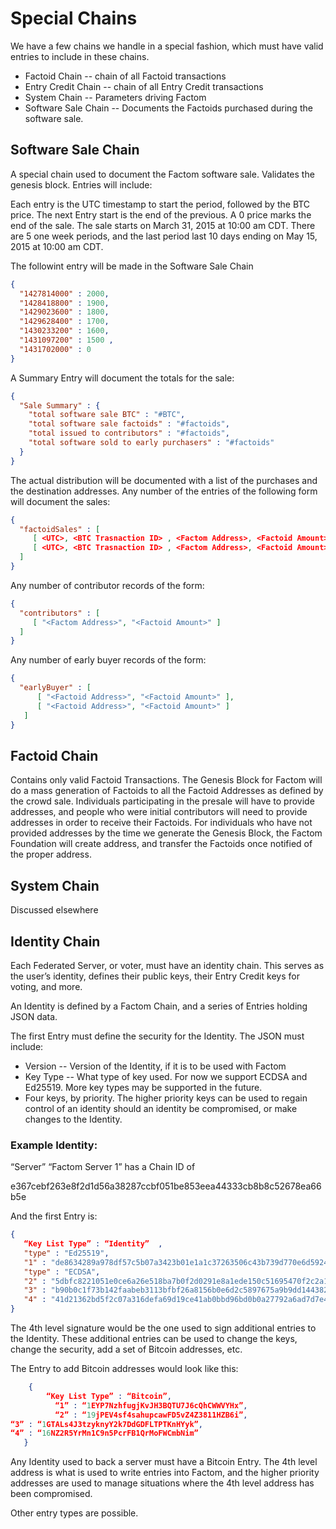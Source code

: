 # Special Chains

We have a few chains we handle in a special fashion, which must have valid entries to include in these chains.

* Factoid Chain -- chain of all Factoid transactions
* Entry Credit Chain -- chain of all Entry Credit transactions
* System Chain -- Parameters driving Factom
* Software Sale Chain -- Documents the Factoids purchased during the software sale.

## Software Sale Chain

A special chain used to document the Factom software sale.  Validates the genesis block.  Entries will include:

Each entry is the UTC timestamp to start the period, followed by the BTC price.  The next Entry start 
is the end of the previous.  A 0 price marks the end of the sale.  The sale starts on March 31, 2015 at 
10:00 am CDT.  There are 5 one week periods, and the last period last 10 days ending on May 15, 2015 at 10:00 am 
CDT.

The followint entry will be made in the Software Sale Chain

```JSON
{ 
  "1427814000" : 2000,
  "1428418800" : 1900,
  "1429023600" : 1800,
  "1429628400" : 1700,
  "1430233200" : 1600,
  "1431097200" : 1500 ,
  "1431702000" : 0
}
```

A Summary Entry will document the totals for the sale:

```JSON
{
  "Sale Summary" : {
    "total software sale BTC" : "#BTC",
    "total software sale factoids" : "#factoids",
    "total issued to contributors" : "#factoids",
    "total software sold to early purchasers" : "#factoids"
  }
}  
```

The actual distribution will be documented with a list of the purchases and the destination addresses.  Any number of the entries of the following form will document the sales:

```JSON
{
  "factoidSales" : [ 
     [ <UTC>, <BTC Trasnaction ID> , <Factom Address>, <Factoid Amount> ]
     [ <UTC>, <BTC Trasnaction ID> , <Factom Address>, <Factoid Amount> ]
  ]
}
```

Any number of contributor records of the form:

```JSON
{
  "contributors" : [ 
     [ "<Factom Address>", "<Factoid Amount>" ]
  ]
}
```

Any number of early buyer records of the form:

```JSON
{
  "earlyBuyer" : [
      [ "<Factoid Address>", "<Factoid Amount>" ],
      [ "<Factoid Address>", "<Factoid Amount>" ]
   ]
}
```

## Factoid Chain

Contains only valid Factoid Transactions.  The Genesis Block for Factom will do a mass generation of Factoids to all the Factoid Addresses as defined by the crowd sale.  Individuals participating in the presale will have to provide addresses, and people who were initial contributors will need to provide addresses in order to receive their Factoids.  For individuals who have not provided addresses by the time we generate the Genesis Block, the Factom Foundation will create address, and transfer the Factoids once notified of the proper address.


## System Chain

Discussed elsewhere

## Identity Chain

Each Federated Server, or voter, must have an identity chain.  This serves as the user’s identity, defines their public keys, their Entry Credit keys for voting, and more. 

An Identity is defined by a Factom Chain, and a series of Entries holding JSON data.

The first Entry must define the security for the Identity.  The JSON must include:

* Version -- Version of the Identity, if it is to be used with Factom
* Key Type -- What type of key used.  For now we support ECDSA and Ed25519.  More key types may be supported in the future.
* Four keys, by priority.  The higher priority keys can be used to regain control of an identity should an identity be compromised, or make changes to the Identity.


### Example Identity:

“Server” “Factom Server 1”  has a Chain ID of 

e367cebf263e8f2d1d56a38287ccbf051be853eea44333cb8b8c52678ea66b5e

And the first Entry is:

```JSON
{  
   “Key List Type” : “Identity”  ,
   "type" : "Ed25519",
   "1" : "de8634289a978df57c5b07a3423b01e1a1c37263506c43b739d770e6d5924d92",
   "type" : "ECDSA",
   "2" : "5dbfc8221051e0ce6a26e518ba7b0f2d0291e8a1ede150c51695470f2c2a1423",
   "3" : "b90b0c1f73b142faabeb3113bfbf26a8156b0e6d2c5897675a9b9dd1443822e1",
   "4" : "41d21362bd5f2c07a316defa69d19ce41ab0bbd96bd0b0a27792a6ad7d7e44f8"
}
```

The 4th level signature would be the one used to sign additional entries to the Identity.  These additional entries can be used to change the keys, change the security, add a set of Bitcoin addresses, etc.

The Entry to add Bitcoin addresses would look like this:

```JSON
    {
        “Key List Type” : “Bitcoin”,
          “1” : “1EYP7NzhfugjKvJH3BQTU7J6cQhCWWVYHx”,
          “2” : “19jPEV4sf4sahupcawFD5vZ4Z3811HZB6i”,
“3” : “1GTALs4J3tzyknyY2k7DdGDFLTPTKnHYyk”,
“4” : “16NZ2R5YrMn1C9n5PcrFB1QrMoFWCmbNim”
   }
```   

Any Identity used to back a server must have a Bitcoin Entry.  The 4th level address is what is used to write entries into Factom, and the higher priority addresses are used to manage situations where the 4th level address has been compromised. 

Other entry types are possible.
